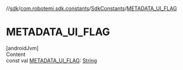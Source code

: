 //[sdk](../../../index.md)/[com.robotemi.sdk.constants](../index.md)/[SdkConstants](index.md)/[METADATA_UI_FLAG](-m-e-t-a-d-a-t-a_-u-i_-f-l-a-g.md)



# METADATA_UI_FLAG  
[androidJvm]  
Content  
const val [METADATA_UI_FLAG](-m-e-t-a-d-a-t-a_-u-i_-f-l-a-g.md): [String](https://kotlinlang.org/api/latest/jvm/stdlib/kotlin/-string/index.html)  



